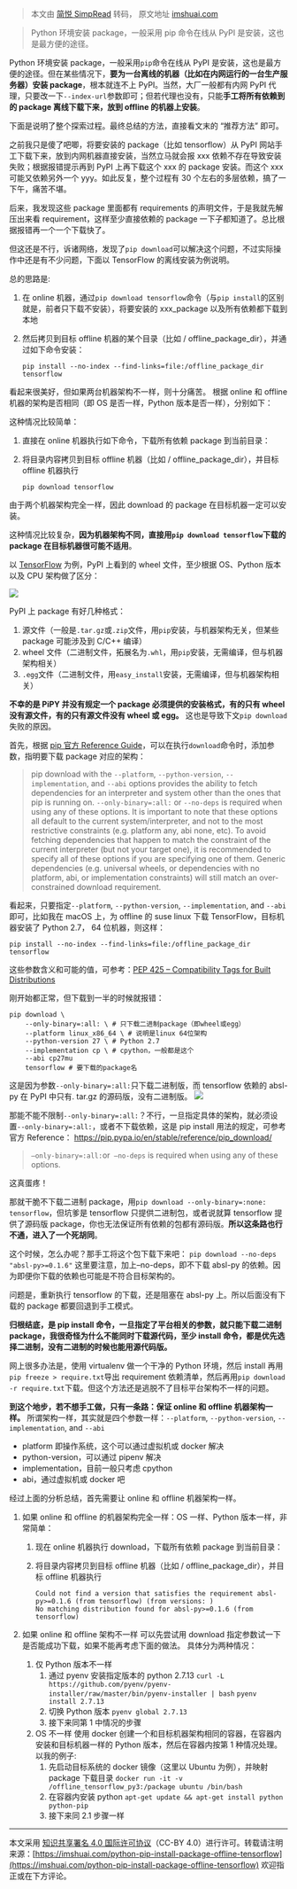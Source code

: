 > 本文由 [简悦 SimpRead](http://ksria.com/simpread/) 转码， 原文地址 [imshuai.com](https://imshuai.com/python-pip-install-package-offline-tensorflow)

> Python 环境安装 package，一般采用 pip 命令在线从 PyPI 是安装，这也是最方便的途径。

Python 环境安装 package，一般采用`pip`命令在线从 PyPI 是安装，这也是最方便的途径。但在某些情况下，**要为一台离线的机器（比如在内网运行的一台生产服务器）安装 package**，根本就连不上 PyPI。当然，大厂一般都有内网 PyPI 代理，只要改一下`--index-url`参数即可；但若代理也没有，只能**手工将所有依赖到的 package 离线下载下来，放到 offline 的机器上安装**。

下面是说明了整个探索过程。最终总结的方法，直接看文末的 “推荐方法” 即可。

之前我只是傻了吧唧，将要安装的 package（比如 tensorflow）从 PyPI 网站手工下载下来，放到内网机器直接安装，当然立马就会报 xxx 依赖不存在导致安装失败；根据报错提示再到 PyPI 上再下载这个 xxx 的 package 安装。而这个 xxx 可能又依赖另外一个 yyy。如此反复，整个过程有 30 个左右的多层依赖，搞了一下午，痛苦不堪。

后来，我发现这些 package 里面都有 requirements 的声明文件，于是我就先解压出来看 requirement，这样至少直接依赖的 package 一下子都知道了。总比根据报错再一个一个下载快了。

但这还是不行，诉诸网络，发现了`pip download`可以解决这个问题，不过实际操作中还是有不少问题，下面以 TensorFlow 的离线安装为例说明。

总的思路是:

1.  在 online 机器，通过`pip download tensorflow`命令（与`pip install`的区别就是，前者只下载不安装），将要安装的 xxx_package 以及所有依赖都下载到本地
2.  然后拷贝到目标 offline 机器的某个目录（比如 / offline_package_dir），并通过如下命令安装：
    
    ```
    pip install --no-index --find-links=file:/offline_package_dir tensorflow
    ```
    

看起来很美好，但如果两台机器架构不一样，则十分痛苦。 根据 online 和 offline 机器的架构是否相同（即 OS 是否一样，Python 版本是否一样），分别如下：

这种情况比较简单：

1.  直接在 online 机器执行如下命令，下载所有依赖 package 到当前目录：
2.  将目录内容拷贝到目标 offline 机器（比如 / offline_package_dir），并目标 offline 机器执行
    
    ```
    pip download tensorflow
    ```
    

由于两个机器架构完全一样，因此 download 的 package 在目标机器一定可以安装。

这种情况比较复杂，**因为机器架构不同，直接用`pip download tensorflow`下载的 package 在目标机器很可能不适用**。

以 [TensorFlow](https://pypi.org/project/tensorflow/#files) 为例，PyPI 上看到的 wheel 文件，至少根据 OS、Python 版本以及 CPU 架构做了区分：

![](https://cdn.imshuai.com/images/2018/06/Screen-Shot-2018-06-13-at-22.05.38.jpg)

PyPI 上 package 有好几种格式：

1.  源文件（一般是`.tar.gz`或`.zip`文件，用`pip`安装，与机器架构无关，但某些 package 可能涉及到 C/C++ 编译）
2.  wheel 文件（二进制文件，拓展名为`.whl`，用`pip`安装，无需编译，但与机器架构相关）
3.  `.egg`文件（二进制文件，用`easy_install`安装，无需编译，但与机器架构相关）

**不幸的是 PiPY 并没有规定一个 package 必须提供的安装格式，有的只有 wheel 没有源文件，有的只有源文件没有 wheel 或 egg。** 这也是导致下文`pip download`失败的原因。

首先，根据 [pip 官方 Reference Guide](https://pip.pypa.io/en/stable/reference/pip_download/)，可以在执行`download`命令时，添加参数，指明要下载 package 对应的架构：

> pip download with the `--platform`, `--python-version`, `--implementation`, and `--abi` options provides the ability to fetch dependencies for an interpreter and system other than the ones that pip is running on. `--only-binary=:all:` or `--no-deps` is required when using any of these options. It is important to note that these options all default to the current system/interpreter, and not to the most restrictive constraints (e.g. platform any, abi none, etc). To avoid fetching dependencies that happen to match the constraint of the current interpreter (but not your target one), it is recommended to specify all of these options if you are specifying one of them. Generic dependencies (e.g. universal wheels, or dependencies with no platform, abi, or implementation constraints) will still match an over- constrained download requirement.

看起来，只要指定`--platform`, `--python-version`, `--implementation`, and `--abi`即可，比如我在 macOS 上，为 offline 的 suse linux 下载 TensorFlow，目标机器安装了 Python 2.7， 64 位机器，则这样：

```
pip install --no-index --find-links=file:/offline_package_dir tensorflow
```

这些参数含义和可能的值，可参考：[PEP 425 – Compatibility Tags for Built Distributions](https://www.python.org/dev/peps/pep-0425/)

刚开始都正常，但下载到一半的时候就报错：

```
pip download \
    --only-binary=:all: \ # 只下载二进制package（即wheel或egg）
    --platform linux_x86_64 \ # 说明是linux 64位架构
    --python-version 27 \ # Python 2.7
    --implementation cp \ # cpython，一般都是这个
    --abi cp27mu
    tensorflow # 要下载的package名
```

这是因为参数`--only-binary=:all:`只下载二进制版，而 tensorflow 依赖的 absl-py 在 PyPI 中只有. tar.gz 的源码版，没有二进制版。 ![](https://cdn.imshuai.com/images/2018/06/Screen-Shot-2018-06-14-at-16.02.10.jpg)

那能不能不限制`--only-binary=:all:`？不行，一旦指定具体的架构，就必须设置`--only-binary=:all:`，或者不下载依赖，这是 pip install 用法的规定，可参考官方 Reference： https://pip.pypa.io/en/stable/reference/pip_download/

> ` –only-binary=:all: `or` –no-deps` is required when using any of these options.

这真蛋疼！

那就干脆不下载二进制 package，用`pip download --only-binary=:none: tensorflow`，但坑爹是 tensorflow 只提供二进制包，或者说就算 tensorflow 提供了源码版 package，你也无法保证所有依赖的包都有源码版。**所以这条路也行不通，进入了一个死胡同**。

这个时候，怎么办呢？那手工将这个包下载下来吧： `pip download --no-deps "absl-py>=0.1.6"` 这里要注意，加上–no-deps，即不下载 absl-py 的依赖。因为即便你下载的依赖也可能是不符合目标架构的。

问题是，重新执行 tensorflow 的下载，还是阻塞在 absl-py 上。所以后面没有下载的 package 都要回退到手工模式。

**归根结底，是 pip install 命令，一旦指定了平台相关的参数，就只能下载二进制 package，我很奇怪为什么不能同时下载源代码，至少 install 命令，都是优先选择二进制，没有二进制的时候也能用源代码版。**

网上很多办法是，使用 virtualenv 做一个干净的 Python 环境，然后 install 再用`pip freeze > require.txt`导出 requirement 依赖清单，然后再用`pip download -r require.txt`下载。但这个方法还是逃脱不了目标平台架构不一样的问题。

**到这个地步，若不想手工做，只有一条路：保证 online 和 offline 机器架构一样。** 所谓架构一样，其实就是四个参数一样：`--platform`, `--python-version`, `--implementation`, and `--abi`

*   platform 即操作系统，这个可以通过虚拟机或 docker 解决
*   python-version，可以通过 pipenv 解决
*   implementation，目前一般只考虑 cpython
*   abi，通过虚拟机或 docker 吧

经过上面的分析总结，首先需要让 online 和 offline 机器架构一样。

1.  如果 online 和 offline 的机器架构完全一样：OS 一样、Python 版本一样，非常简单：
    1.  现在 online 机器执行 download，下载所有依赖 package 到当前目录：
    2.  将目录内容拷贝到目标 offline 机器（比如 / offline_package_dir），并目标 offline 机器执行
        
        ```
        Could not find a version that satisfies the requirement absl-py>=0.1.6 (from tensorflow) (from versions: )
        No matching distribution found for absl-py>=0.1.6 (from tensorflow)
        ```
        
2.  如果 online 和 offline 架构不一样 可以先尝试用 download 指定参数试一下是否能成功下载，如果不能再考虑下面的做法。 具体分为两种情况：
    1.  仅 Python 版本不一样
        1.  通过 pyenv 安装指定版本的 python 2.7.13 `curl -L https://github.com/pyenv/pyenv-installer/raw/master/bin/pyenv-installer | bash` `pyenv install 2.7.13`
        2.  切换 Python 版本 `pyenv global 2.7.13`
        3.  接下来同第 1 中情况的步骤
    2.  OS 不一样 使用 docker 创建一个和目标机器架构相同的容器，在容器内安装和目标机器一样的 Python 版本，然后在容器内按第 1 种情况处理。 以我的例子:
        1.  先启动目标系统的 docker 镜像（这里以 Ubuntu 为例），并映射 package 下载目录 `docker run -it -v /offline_tensorflow_py3:/package ubuntu /bin/bash`
        2.  在容器内安装 python `apt-get update && apt-get install python python-pip`
        3.  接下来同 2.1 步骤一样

-------------------------

本文采用 [知识共享署名 4.0 国际许可协议](http://creativecommons.org/licenses/by/4.0/)（CC-BY 4.0）进行许可。转载请注明来源：[https://imshuai.com/python-pip-install-package-offline-tensorflow](https://imshuai.com/python-pip-install-package-offline-tensorflow) 欢迎指正或在下方评论。